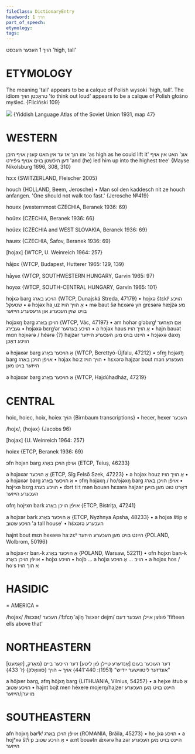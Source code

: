 ```yaml
---
fileClass: DictionaryEntry
headword: הויך 1
part_of_speech: 
etymology: 
tags: 
---
```

הויך 1
העכער
העכסט
'high, tall'

ETYMOLOGY
===========
The meaning 'tall' appears to be a calque of Polish wysoki 'high, tall'.
The idiom טראַכטן הויך 'to think out loud' appears to be a calque of Polish głośno myśleć.
{Fliciński 109}

![](https://ia801509.us.archive.org/29/items/shprakhatlas/ShprakhatlasKarte47-Optimized.jpg)
{Yiddish Language Atlas of the Soviet Union 1931, map 47}

WESTERN
========

אזו הוך אז ער אין האט קענין אויף היבן
'as high as he could lift it'
אונ' האט אין אויף דען היכֿשטן בוים אנויף גיפֿירט
'and (he) led him up into the highest tree'
{Mayse Nikolsburg 1696, 308, 310}

hɔːx {SWITZERLAND, Fleischer 2005}

houch {HOLLAND, Beem, Jerosche}
	•	Man sol den kaddesch nit ze houch anfangen. 'One should not walk too fast.'  {Jerosche №419}

houɐx {westernmost CZECHIA, Beranek 1936: 69}

hoüɐx {CZECHIA, Beranek 1936: 66}

hoüɐx {CZECHIA and WEST SLOVAKIA, Beranek 1936: 69}

hauɐx {CZECHIA, Šafov, Beranek 1936: 69}

[hojax] {WTCP, U. Weinreich 1964: 257}

håi̯ɒx {WTCP, Budapest, Hutterer 1965: 129, 139}

håyəx {WTCP, SOUTHWESTERN HUNGARY, Garvin 1965: 97}

hoyəx {WTCP, SOUTH-CENTRAL HUNGARY, Garvin 1965: 101}

hɔjxə barg הויכע באַרג {WTCP, Dunajská Streda, 47179}
	•	hɔjxə štɛklʲ הויכע שטעקל
	•	ə hɔjəx ha˰uz  אַ הויך הויז
	•	mə baut šø hɛxərə yn grɛsərə hæjzə מע בויט שוין העכערע און גרעסערע הײַזער

hojəxŋ barg הויכן באַרג {WTCP, Vác, 47197}
	•	am hohər gʲəbɩrgʲ אַם האָהער געבירג
	•	hɔjəxə bɛrgʲər הויכע בערגער
	•	a hɔjəx haus אַ הויך הויז
	•	hajn bauət mαn hɔjxərə / héərə {?} hajzər הײַנט בויט מען העכערע הײַזער
	•	hɔjəxə daxŋ הויכע דאַכן

ə hɔjəxər barg אַ הויכער באַרג {WTCP, Berettyó-Újfalu, 47212}
	•	ɔfɱ̩ hɔjəx͡ŋ barg אויפֿן הויכן באַרג
	•	hɔjax hoːz הויך הויז
	•	hɛxərə hajzər bout mən העכערע הײַזער בויט מען

ə hɔjəxər barg̥ אַ הויכער באַרג {WTCP, Hajdúhadház, 47219}

CENTRAL
========

hoic, hoiec, hoix, hoiex הוֹיך {Birnbaum transcriptions}
	•	hecer, hexer העכער

/hojx/, {hojəx} {Jacobs 96}

[hojax] {U. Weinreich 1964: 257}

hoiɐx {ETCP, Beranek 1936: 69}

ɔfn hojxn barg אויפֿן הויכן באַרג {ETCP, Teiuș, 46233}

ə hɔjəxər אַ הויכער {ETCP, Sîg Felső Szek, 47223}
	•	ə hɔjəx houz אַ הויך הויז
	•	ə hɔjəxər barg אַ הויכער באַרג
	•	ɔfɱ hɔjəxŋ / ho/ɔjəxŋ barg אויפֿן הויכן באַרג
	•	hɔjᵊxə bɛrg הויכע בערג
	•	dɔrt tiːt mən bouən hɛxərə hajzər דאָרט טוט מען בויען העכערע הײַזער

ofɱ hojᵊxn bark אויפֿן הויכן באַרג {ETCP, Bistriţa, 47241}

a hojxər bark אַ הויכער באַרג {ETCP, Nyzhnya Apsha, 48233}
	•	a hojxə štip אַ הויכע שטוב 'a tall house'
	•	hɛ́xərə העכערע

hajnt bout mɛn hexəʀə haːzɛᴿ הײַנט בויט מען העכערע הײַזער {POLAND, Wolbrom, 50196}

a hojxə<r barɩ-k אַ הויכער באַרג {POLAND, Warsaw, 52211}
	•	ofn hojxn barɩ-k אויפֿן הויכן באַרג
	•	hojxɩ הויכע
	•	hojb ...  a hojxɩ הויב ... אַ הויכע 
	•	a hojəx hos / hoˑs אַ הוך הויז

HASIDIC
=======
= AMERICA = 

/hojəx/
/hɛxər/ העכער
/ˈfɪfcn̩ ˈajln̩ ˈhɛxər dejm/ פֿופֿצן איילן העכער דעם 'fifteen ells above that'

NORTHEASTERN
==============

[זאַמעט] דער העוכער בעום
[אַנדערע טיילן פֿון ליטע] דער הייכער ביים
{מאַרק, "אונדזער ליטווישער ייִדיש" (1951): 440־441}
אויך ~ הויך {סוּוואַלק} {ז' 433}

a höjxer barg, afɱ höjxŋ barg {LITHUANIA, Vilnius, 54257}
	•	a hejxe s̀tub אַ הויכע שטוב
	•	hajnt bojt men héxere mojerŋ/hajzer הײַנט בויט מען העכערע מויערן/הײַזער

SOUTHEASTERN
==============

afn hojxŋ barʲkʲ אויפֿן הויכן באַרג {ROMANIA, Brăila, 45273}
	•	ho˰jxə הויכע
	•	a hojᵃxə štʲiˑp אַ הויכע שטוב
	•	aːnt bouətn ǽxərə haːzər הײַנט בויט מען העכערע הײַזער

